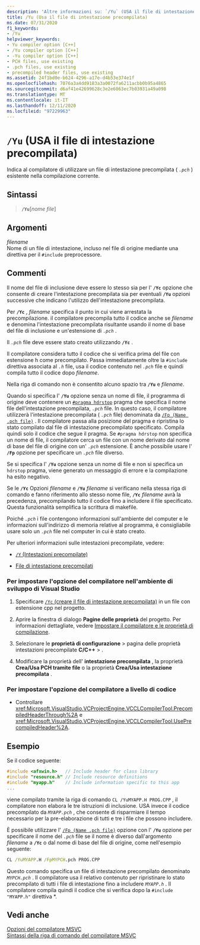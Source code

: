 ```yaml
---
description: 'Altre informazioni su: `/Yu` (USA il file di intestazione precompilata)'
title: /Yu (Usa il file di intestazione precompilata)
ms.date: 07/31/2020
f1_keywords:
- /Yu
helpviewer_keywords:
- Yu compiler option [C++]
- /Yu compiler option [C++]
- -Yu compiler option [C++]
- PCH files, use existing
- .pch files, use existing
- precompiled header files, use existing
ms.assetid: 24f1bd0e-b624-4296-a17e-d4b53e374e1f
ms.openlocfilehash: 7076a3a4dd9183a3a0072fa6211acbb0b95a4865
ms.sourcegitcommit: d6af41e42699628c3e2e6063ec7b03931a49a098
ms.translationtype: MT
ms.contentlocale: it-IT
ms.lasthandoff: 12/11/2020
ms.locfileid: "97229963"
---
```

# <a name="yu-use-precompiled-header-file"></a>`/Yu` (USA il file di intestazione precompilata)

Indica al compilatore di utilizzare un file di intestazione precompilata ( *`.pch`* ) esistente nella compilazione corrente.

## <a name="syntax"></a>Sintassi

> **`/Yu`**\[*nome file*]

## <a name="arguments"></a>Argomenti

*filename*<br/>
Nome di un file di intestazione, incluso nel file di origine mediante una direttiva per il `#include` preprocessore.

## <a name="remarks"></a>Commenti

Il nome del file di inclusione deve essere lo stesso sia per l' **`/Yc`** opzione che consente di creare l'intestazione precompilata sia per eventuali **`/Yu`** opzioni successive che indicano l'utilizzo dell'intestazione precompilata.

Per **`/Yc`** , *filename* specifica il punto in cui viene arrestata la precompilazione. il compilatore precompila tutto il codice anche se *filename* e denomina l'intestazione precompilata risultante usando il nome di base del file di inclusione e un'estensione di *`.pch`* .

Il *`.pch`* file deve essere stato creato utilizzando **`/Yc`** .

Il compilatore considera tutto il codice che si verifica prima del file con estensione h come precompilato. Passa immediatamente oltre la `#include` direttiva associata al *`.h`* file, usa il codice contenuto nel *`.pch`* file e quindi compila tutto il codice dopo *filename*.

Nella riga di comando non è consentito alcuno spazio tra **`/Yu`** e *filename*.

Quando si specifica l' **`/Yu`** opzione senza un nome di file, il programma di origine deve contenere un [`#pragma hdrstop`](../../preprocessor/hdrstop.md) pragma che specifica il nome file dell'intestazione precompilata, *`.pch`* file. In questo caso, il compilatore utilizzerà l'intestazione precompilata ( *`.pch`* file) denominata da [`/Fp (Name .pch file)`](fp-name-dot-pch-file.md) . Il compilatore passa alla posizione del pragma e ripristina lo stato compilato dal file di intestazione precompilato specificato. Compila quindi solo il codice che segue il pragma. Se `#pragma hdrstop` non specifica un nome di file, il compilatore cerca un file con un nome derivato dal nome di base del file di origine con un' *`.pch`* estensione. È anche possibile usare l' **`/Fp`** opzione per specificare un *`.pch`* file diverso.

Se si specifica l' **`/Yu`** opzione senza un nome di file e non si specifica un `hdrstop` pragma, viene generato un messaggio di errore e la compilazione ha esito negativo.

Se le **`/Yc`** Opzioni _filename_ e **`/Yu`** _filename_ si verificano nella stessa riga di comando e fanno riferimento allo stesso nome file, **`/Yc`** _filename_ avrà la precedenza, precompilando tutto il codice fino a includere il file specificato. Questa funzionalità semplifica la scrittura di makefile.

Poiché *`.pch`* i file contengono informazioni sull'ambiente del computer e le informazioni sull'indirizzo di memoria relative al programma, è consigliabile usare solo un *`.pch`* file nel computer in cui è stato creato.

Per ulteriori informazioni sulle intestazioni precompilate, vedere:

- [`/Y` (Intestazioni precompilate)](y-precompiled-headers.md)

- [File di intestazione precompilati](../creating-precompiled-header-files.md)

### <a name="to-set-this-compiler-option-in-the-visual-studio-development-environment"></a>Per impostare l'opzione del compilatore nell'ambiente di sviluppo di Visual Studio

1. Specificare [ `/Yc` (creare il file di intestazione precompilata)](yc-create-precompiled-header-file.md) in un file con estensione cpp nel progetto.

1. Aprire la finestra di dialogo **Pagine delle proprietà** del progetto. Per informazioni dettagliate, vedere [Impostare il compilatore e le proprietà di compilazione](../working-with-project-properties.md).

1. Selezionare le **proprietà di configurazione**  >  pagina delle proprietà intestazioni precompilate **C/C++**  >   .

1. Modificare la proprietà dell' **intestazione precompilata** , la proprietà **Crea/Usa PCH tramite file** o la proprietà **Crea/Usa intestazione precompilata** .

### <a name="to-set-this-compiler-option-programmatically"></a>Per impostare l'opzione del compilatore a livello di codice

- Controllare <xref:Microsoft.VisualStudio.VCProjectEngine.VCCLCompilerTool.PrecompiledHeaderThrough%2A> e <xref:Microsoft.VisualStudio.VCProjectEngine.VCCLCompilerTool.UsePrecompiledHeader%2A>.

## <a name="example"></a>Esempio

Se il codice seguente:

```cpp
#include <afxwin.h>   // Include header for class library
#include "resource.h" // Include resource definitions
#include "myapp.h"    // Include information specific to this app
...
```

viene compilato tramite la riga di comando `CL /YuMYAPP.H PROG.CPP` , il compilatore non elabora le tre istruzioni di inclusione. USA invece il codice precompilato da *`MYAPP.pch`* , che consente di risparmiare il tempo necessario per la pre-elaborazione di tutti e tre i file che possono includere.

È possibile utilizzare l' [`/Fp (Name .pch file)`](fp-name-dot-pch-file.md) opzione con l' **`/Yu`** opzione per specificare il nome del *`.pch`* file se il nome è diverso dall'argomento *filename* a **`/Yc`** o dal nome di base del file di origine, come nell'esempio seguente:

```cmd
CL /YuMYAPP.H /FpMYPCH.pch PROG.CPP
```

Questo comando specifica un file di intestazione precompilato denominato *`MYPCH.pch`* . Il compilatore usa il relativo contenuto per ripristinare lo stato precompilato di tutti i file di intestazione fino a includere *`MYAPP.h`* . Il compilatore compila quindi il codice che si verifica dopo la `#include "MYAPP.h"` direttiva *.

## <a name="see-also"></a>Vedi anche

[Opzioni del compilatore MSVC](compiler-options.md)<br/>
[Sintassi della riga di comando del compilatore MSVC](compiler-command-line-syntax.md)
